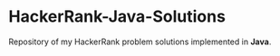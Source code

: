 # HackerRank-Java-Solutions

Repository of my HackerRank problem solutions implemented in **Java**.
